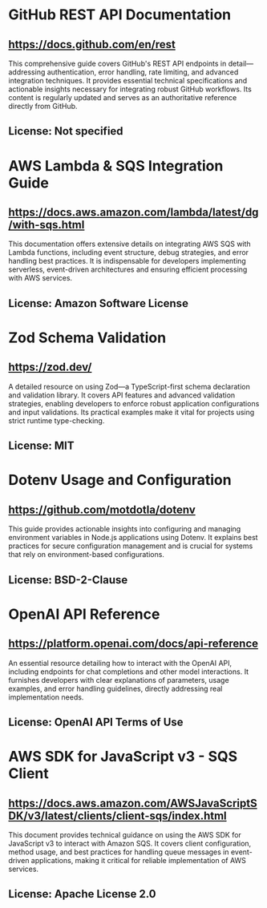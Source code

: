 # GitHub REST API Documentation
## https://docs.github.com/en/rest
This comprehensive guide covers GitHub's REST API endpoints in detail—addressing authentication, error handling, rate limiting, and advanced integration techniques. It provides essential technical specifications and actionable insights necessary for integrating robust GitHub workflows. Its content is regularly updated and serves as an authoritative reference directly from GitHub.
## License: Not specified

# AWS Lambda & SQS Integration Guide
## https://docs.aws.amazon.com/lambda/latest/dg/with-sqs.html
This documentation offers extensive details on integrating AWS SQS with Lambda functions, including event structure, debug strategies, and error handling best practices. It is indispensable for developers implementing serverless, event-driven architectures and ensuring efficient processing with AWS services.
## License: Amazon Software License

# Zod Schema Validation
## https://zod.dev/
A detailed resource on using Zod—a TypeScript-first schema declaration and validation library. It covers API features and advanced validation strategies, enabling developers to enforce robust application configurations and input validations. Its practical examples make it vital for projects using strict runtime type-checking.
## License: MIT

# Dotenv Usage and Configuration
## https://github.com/motdotla/dotenv
This guide provides actionable insights into configuring and managing environment variables in Node.js applications using Dotenv. It explains best practices for secure configuration management and is crucial for systems that rely on environment-based configurations.
## License: BSD-2-Clause

# OpenAI API Reference
## https://platform.openai.com/docs/api-reference
An essential resource detailing how to interact with the OpenAI API, including endpoints for chat completions and other model interactions. It furnishes developers with clear explanations of parameters, usage examples, and error handling guidelines, directly addressing real implementation needs.
## License: OpenAI API Terms of Use

# AWS SDK for JavaScript v3 - SQS Client
## https://docs.aws.amazon.com/AWSJavaScriptSDK/v3/latest/clients/client-sqs/index.html
This document provides technical guidance on using the AWS SDK for JavaScript v3 to interact with Amazon SQS. It covers client configuration, method usage, and best practices for handling queue messages in event-driven applications, making it critical for reliable implementation of AWS services.
## License: Apache License 2.0